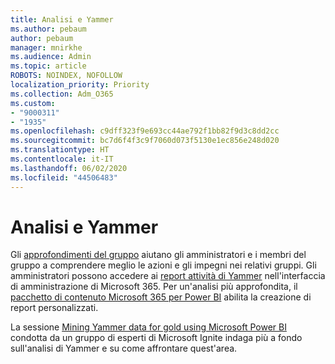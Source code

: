```yaml
---
title: Analisi e Yammer
ms.author: pebaum
author: pebaum
manager: mnirkhe
ms.audience: Admin
ms.topic: article
ROBOTS: NOINDEX, NOFOLLOW
localization_priority: Priority
ms.collection: Adm_O365
ms.custom:
- "9000311"
- "1935"
ms.openlocfilehash: c9dff323f9e693cc44ae792f1bb82f9d3c8dd2cc
ms.sourcegitcommit: bc7d6f4f3c9f7060d073f5130e1ec856e248d020
ms.translationtype: HT
ms.contentlocale: it-IT
ms.lasthandoff: 06/02/2020
ms.locfileid: "44506483"
---
```

# <a name="analytics-and-yammer"></a>Analisi e Yammer

Gli [approfondimenti del gruppo](https://support.office.com/article/view-group-insights-in-yammer-73f9fa6d-d442-4f25-9194-d5317c9328ab) aiutano gli amministratori e i membri del gruppo a comprendere meglio le azioni e gli impegni nei relativi gruppi. Gli amministratori possono accedere ai [report attività di Yammer](https://docs.microsoft.com/microsoft-365/admin/activity-reports/yammer-activity-report) nell'interfaccia di amministrazione di Microsoft 365. Per un'analisi più approfondita, il [pacchetto di contenuto Microsoft 365 per Power BI](https://docs.microsoft.com/microsoft-365/admin/usage-analytics/enable-usage-analytics) abilita la creazione di report personalizzati.

La sessione [Mining Yammer data for gold using Microsoft Power BI](https://aka.ms/MiningYammerDataIgnite2017) condotta da un gruppo di esperti di Microsoft Ignite indaga più a fondo sull'analisi di Yammer e su come affrontare quest'area.
